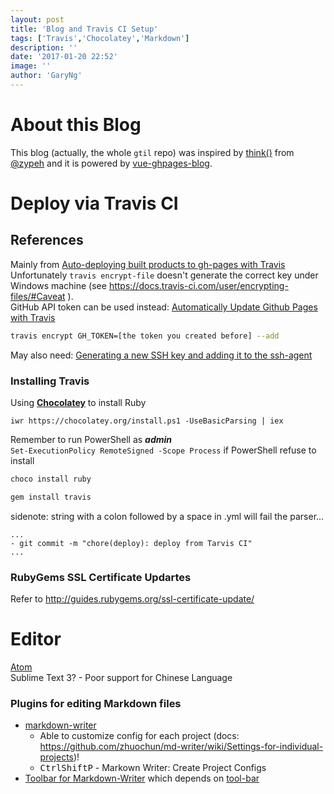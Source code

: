 ```yaml
---
layout: post
title: 'Blog and Travis CI Setup'
tags: ['Travis','Chocolatey','Markdown']
description: ''
date: '2017-01-20 22:52'
image: ''
author: 'GaryNg'
---
```


# About this Blog
This blog (actually, the whole `gtil` repo) was inspired by [think()](https://github.com/zypeh/think) from [@zypeh](https://github.com/zypeh) and it is powered by [vue-ghpages-blog](https://github.com/viko16/vue-ghpages-blog).


# Deploy via Travis CI
## References
Mainly from [Auto-deploying built products to gh-pages with Travis](https://gist.github.com/domenic/ec8b0fc8ab45f39403dd)  
Unfortunately `travis encrypt-file` doesn't generate the correct key under Windows machine (see https://docs.travis-ci.com/user/encrypting-files/#Caveat ).   
GitHub API token can be used instead: [Automatically Update Github Pages with Travis](http://www.steveklabnik.com/automatically_update_github_pages_with_travis_example/)

```bash
travis encrypt GH_TOKEN=[the token you created before] --add
```

May also need: [Generating a new SSH key and adding it to the ssh-agent](https://help.github.com/articles/generating-a-new-ssh-key-and-adding-it-to-the-ssh-agent/)


### Installing Travis
Using **[Chocolatey](https://chocolatey.org/install)** to install Ruby
```
iwr https://chocolatey.org/install.ps1 -UseBasicParsing | iex
```
Remember to run PowerShell as _**admin**_  
  `Set-ExecutionPolicy RemoteSigned -Scope Process` if PowerShell refuse to install

```bash
choco install ruby
```

```bash
gem install travis
```  

  sidenote: string with a colon followed by a space in .yml will fail the parser...
  ```
  ...
  - git commit -m "chore(deploy): deploy from Tarvis CI"
  ...
  ```

### RubyGems SSL Certificate Updartes
Refer to http://guides.rubygems.org/ssl-certificate-update/  


# Editor
[Atom](https://atom.io/)  
Sublime Text 3? - Poor support for Chinese Language

### Plugins for editing Markdown files
- [markdown-writer](https://atom.io/packages/markdown-writer)
  - Able to customize config for each project (docs: https://github.com/zhuochun/md-writer/wiki/Settings-for-individual-projects)!
  - <kbd>Ctrl</kbd><kbd>Shift</kbd><kbd>P</kbd> - Markown Writer: Create Project Configs
- [Toolbar for Markdown-Writer](https://atom.io/packages/tool-bar-markdown-writer) which depends on [tool-bar](https://atom.io/packages/tool-bar)
